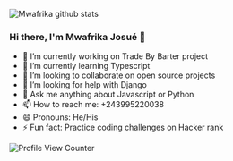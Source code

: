 

![Mwafrika github stats](https://github-readme-stats.vercel.app/api?username=mwafrika&show_icons=true&hide_border=true&title_color=ffffff&icon_color=bb2acf&text_color=daf7dc&bg_color=151515)
### Hi there, I'm Mwafrika Josué 👋

 - 🔭 I’m currently working on Trade By Barter project
 - 🌱 I’m currently learning Typescript
 - 👯 I’m looking to collaborate on open source projects
 - 🤔 I’m looking for help with Django
 - 💬 Ask me anything about Javascript or Python
 - 📫 How to reach me: +243995220038
 - 😄 Pronouns: He/His
 - ⚡ Fun fact: Practice coding challenges on Hacker rank

![Profile View Counter](https://komarev.com/ghpvc/?username=mwafrika)
